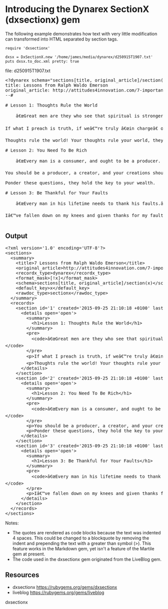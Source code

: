 # Introducing the Dynarex SectionX (dxsectionx) gem

The following example demonstrates how text with very little modification can transformed into HTML separated by section tags.

    require 'dxsectionx'

    dxsx = DxSectionX.new '/home/james/media/dynarex/d250915T1907.txt'
    puts dxsx.to_doc.xml pretty: true


file: d250915T1907.txt

<pre>
&lt;?dynarex schema="sections[title, original_article]/section(x)" format_mask="[!x]"?&gt;
title: Lessons from Ralph Waldo Emerson
original_article: http://attitudes4innovation.com/7-important-lessons-from-ralph-waldo-emerson/
--#

# Lesson 1: Thoughts Rule the World

    â€œGreat men are they who see that spiritual is stronger than any material force â€“ that thoughts rule the world.â€

If what I preach is truth, if weâ€™re truly â€œin chargeâ€ of our destiny, if weâ€™re really the captain of our souls, it is for the singular cause that we are in charge of our thoughts. The power of our kingdom resides exclusively in our thoughts. If you are ever to succeed and master your world, the first step, is to master your thoughts. Have you mastered your thoughts yet? Do you control your thoughts, or do your thoughts control you?

Thoughts rule the world! Your thoughts rule your world, they are king.

# Lesson 2: You Need To Be Rich

    â€œEvery man is a consumer, and ought to be a producer. He is by constitution expensive, and needs to be rich.â€

You should be a producer, a creator, and your creations should make you rich. What are you producing? Who are you producing it for? What are they giving you in exchange for your production? Is it making you rich? â€¦Why isnâ€™t it making your rich?

Ponder these questions, they hold the key to your wealth.

# Lesson 3: Be Thankful for Your Faults

    â€œEvery man in his lifetime needs to thank his faults.â€

Iâ€™ve fallen down on my knees and given thanks for my faults. My faults have brought me to where I am today. My faults have taught me, theyâ€™ve trained me, theyâ€™ve prepared me; theyâ€™ve made me a better me. I am more relevant to today because of my faults. I am grateful for the faults that Iâ€™ve made; theyâ€™ve strategically positioned me for success.

</pre>

## Output

<pre>
&lt;?xml version='1.0' encoding='UTF-8'?&gt;
&lt;sections&gt;
  &lt;summary&gt;
    &lt;title&gt;7 Lessons from Ralph Waldo Emerson&lt;/title&gt;
    &lt;original_article&gt;http://attitudes4innovation.com/7-important-lessons-from-ralph-waldo-emerson/&lt;/original_article&gt;
    &lt;recordx_type&gt;dynarex&lt;/recordx_type&gt;
    &lt;format_mask&gt;[!x]&lt;/format_mask&gt;
    &lt;schema&gt;sections[title, original_article]/section(x)&lt;/schema&gt;
    &lt;default_key&gt;x&lt;/default_key&gt;
    &lt;rawdoc_type&gt;sectionx&lt;/rawdoc_type&gt;
  &lt;/summary&gt;
  &lt;records&gt;
    &lt;section id='1' created='2015-09-25 21:10:18 +0100' last_modified=''&gt;
      &lt;details open='open'&gt;
        &lt;summary&gt;
          &lt;h1&gt;Lesson 1: Thoughts Rule the World&lt;/h1&gt;
        &lt;/summary&gt;
        &lt;pre&gt;
          &lt;code&gt;â€œGreat men are they who see that spiritual is stronger than any material force â€“ that thoughts rule the world.â€
&lt;/code&gt;
        &lt;/pre&gt;
        &lt;p&gt;If what I preach is truth, if weâ€™re truly â€œin chargeâ€ of our destiny, if weâ€™re really the captain of our souls, it is for the singular cause that we are in charge of our thoughts. The power of our kingdom resides exclusively in our thoughts. If you are ever to succeed and master your world, the first step, is to master your thoughts. Have you mastered your thoughts yet? Do you control your thoughts, or do your thoughts control you?&lt;/p&gt;
        &lt;p&gt;Thoughts rule the world! Your thoughts rule your world, they are king.&lt;/p&gt;
      &lt;/details&gt;
    &lt;/section&gt;
    &lt;section id='2' created='2015-09-25 21:10:18 +0100' last_modified=''&gt;
      &lt;details open='open'&gt;
        &lt;summary&gt;
          &lt;h1&gt;Lesson 2: You Need To Be Rich&lt;/h1&gt;
        &lt;/summary&gt;
        &lt;pre&gt;
          &lt;code&gt;â€œEvery man is a consumer, and ought to be a producer. He is by constitution expensive, and needs to be rich.â€
&lt;/code&gt;
        &lt;/pre&gt;
        &lt;p&gt;You should be a producer, a creator, and your creations should make you rich. What are you producing? Who are you producing it for? What are they giving you in exchange for your production? Is it making you rich? â€¦Why isnâ€™t it making your rich?&lt;/p&gt;
        &lt;p&gt;Ponder these questions, they hold the key to your wealth.&lt;/p&gt;
      &lt;/details&gt;
    &lt;/section&gt;
    &lt;section id='3' created='2015-09-25 21:10:18 +0100' last_modified=''&gt;
      &lt;details open='open'&gt;
        &lt;summary&gt;
          &lt;h1&gt;Lesson 3: Be Thankful for Your Faults&lt;/h1&gt;
        &lt;/summary&gt;
        &lt;pre&gt;
          &lt;code&gt;â€œEvery man in his lifetime needs to thank his faults.â€
&lt;/code&gt;
        &lt;/pre&gt;
        &lt;p&gt;Iâ€™ve fallen down on my knees and given thanks for my faults. My faults have brought me to where I am today. My faults have taught me, theyâ€™ve trained me, theyâ€™ve prepared me; theyâ€™ve made me a better me. I am more relevant to today because of my faults. I am grateful for the faults that Iâ€™ve made; theyâ€™ve strategically positioned me for success.&lt;/p&gt;
      &lt;/details&gt;
    &lt;/section&gt;
  &lt;/records&gt;
&lt;/sections&gt;
</pre>

Notes: 

* The quotes are rendered as code blocks because the text was indented 4 spaces. This could be changed to a blockquote by removing the indent and prepending the text with a greater than symbol (>). This feature works in the Markdown gem, yet isn't a feature of the Martile gem at present.
* The code used in the dxsectionx gem originated from the LiveBlog gem.

## Resources

* dxsectionx https://rubygems.org/gems/dxsectionx
* liveblog https://rubygems.org/gems/liveblog

dxsectionx
